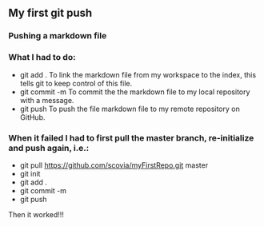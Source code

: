 ## My first git push
### Pushing a markdown file

### What I had to do:

* git add .			To link the markdown file from my workspace to the index, this tells git to keep control of this file.
* git commit -m		To commit the the markdown file to my local repository with a message.
* git push	 		To push the file markdown file to my remote repository on GitHub.

### When it failed I had to first pull the master branch, re-initialize and push again, i.e.:

* git pull https://github.com/scovia/myFirstRepo.git master
* git init 
* git add .
* git commit -m
* git push

Then it worked!!!
